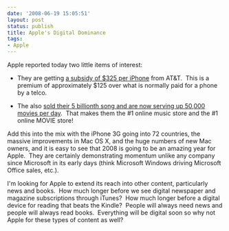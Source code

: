 ```yaml
---
date: '2008-06-19 15:05:51'
layout: post
status: publish
title: Apple's Digital Dominance
tags:
- Apple
---
```


Apple reported today two little items of interest:
	
  * They are getting [a subsidy of $325 per iPhone](http://www.appleinsider.com/articles/08/06/19/att_paying_apple_325_subsidy_on_every_iphone_3g_sold_report.html) from AT&T.  This is a premium of approximately $125 over what is normally paid for a phone by a telco.

	
  * The also [sold their 5 billionth song and are now serving up 50,000 movies per day](http://www.appleinsider.com/articles/08/06/19/itunes_store_sells_5_billionth_song_serving_50000_movies_per_day.html).  That makes them the #1 online music store and the #1 online MOVIE store!


Add this into the mix with the iPhone 3G going into 72 countries, the massive improvements in Mac OS X, and the huge numbers of new Mac owners, and it is easy to see that 2008 is going to be an amazing year for Apple.  They are certainly demonstrating momentum unlike any company since Microsoft in its early days (think Microsoft Windows driving Microsoft Office sales, etc.).

I'm looking for Apple to extend its reach into other content, particularly news and books.  How much longer before we see digital newspaper and magazine subscriptions through iTunes?  How much longer before a digital device for reading that beats the Kindle?  People will always need news and people will always read books.  Everything will be digital soon so why not Apple for these types of content as well?
